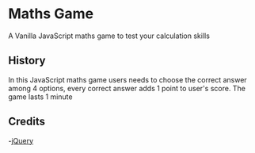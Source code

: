 # Maths Game

A Vanilla JavaScript maths game to test your calculation skills

## History
In this JavaScript maths game users needs to choose the correct answer among 4 options, every correct answer adds 1 point to user's score.
The game lasts 1 minute 

## Credits

-[jQuery](https://jquery.com/)  



   

  






